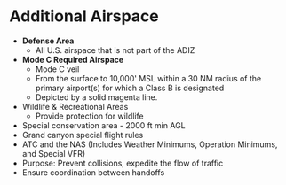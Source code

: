 # Additional Airspace

* **Defense Area**
  * All U.S. airspace that is not part of the ADIZ
* **Mode C Required Airspace**
  * Mode C veil
  * From the surface to 10,000' MSL within a 30 NM radius of the primary airport(s) for which a Class B is designated
  * Depicted by a solid magenta line.
* Wildlife & Recreational Areas
  * Provide protection for wildlife
* Special conservation area - 2000 ft min AGL
* Grand canyon special flight rules
* ATC and the NAS (Includes Weather Minimums, Operation Minimums, and Special VFR)
* Purpose: Prevent collisions, expedite the flow of traffic
* Ensure coordination between handoffs

